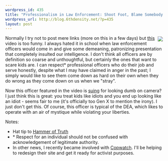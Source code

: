 ```yaml
--- 
wordpress_id: 435
title: "Professionalism in Law Enforcement: Shoot Foot, Blame Somebody Else"
wordpress_url: http://blog.6thdensity.net/?p=435
layout: post
---
```

<p><img src="http://images.ibsys.com/2006/0414/8699348_240X180.jpg" style="float:right;margin:3px;">Normally I try not to post mere links (more on this in a few days) but <a href="http://www.nbc10.com/news/8700511/detail.html">this</a> video is too funny.  I always hated it in school when law enforcement officers would come in and give some demeaning, patronizing presentation that completely insulted our intelligence.  I don't think all officers are by definition so coarse and unthoughtful, but certainly the ones that want to scare kids are.  I can respect* professional officers who do their job and serve honestly, despite what I may have claimed in anger in the past; I simply would like to see them come down as hard on their own when they do wrong as they come down on us when we "stray".</p><p>Now this officer featured in the video is <a href="http://www.thesmokinggun.com/archive/0411061foot1.html">suing</a> for looking dumb on camera?  I just think this is great: you treat kids like idiots and you end up looking like an idiot - seems fair to me (it's officially too Gen X to mention the irony).  I just don't get this.  Of course, this officer is typical of the DEA, which likes to operate with an air of mystique while violating your liberties.</p><p>Notes:<ul><li>Hat tip to <a href="http://feeds.feedburner.com/HammerOfTruth?m=1427">Hammer of Truth</a></li><li>* Respect for an individual should not be confused with acknowledgement of legitimate authority.</li><li>In other news, I recently became involved with <a href="http://copwatch.org" title="Copwatch - Policing the Police">Copwatch</a>.  I'll be helping to redesign their site and get it ready for activist purposes.</li></ul></p>
